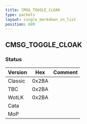 ```yaml
---
title: CMSG_TOGGLE_CLOAK
type: packets
layout: single_markdown_in_list
position: 699
---
```


## CMSG_TOGGLE_CLOAK

### Status

Version    | Hex        | Comment
---------- | ---------- | ---------- 
Classic    | 0x2BA      |
TBC        | 0x2BA      |
WotLK      | 0x2BA      |
Cata       |            |
MoP        |            |